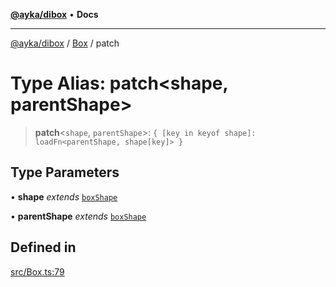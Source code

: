 [**@ayka/dibox**](../../../README.md) • **Docs**

***

[@ayka/dibox](../../../globals.md) / [Box](../README.md) / patch

# Type Alias: patch\<shape, parentShape\>

> **patch**\<`shape`, `parentShape`\>: `{ [key in keyof shape]: loadFn<parentShape, shape[key]> }`

## Type Parameters

• **shape** *extends* [`boxShape`](boxShape.md)

• **parentShape** *extends* [`boxShape`](boxShape.md)

## Defined in

[src/Box.ts:79](https://github.com/AndreyMork/dibox/blob/695789d45a4ef94d6e684c565b58e5a5027b964e/src/Box.ts#L79)
